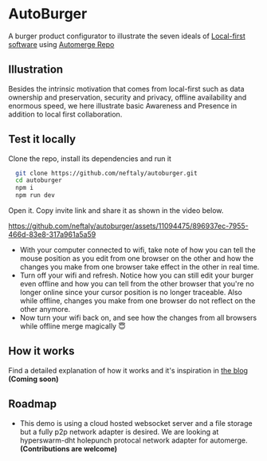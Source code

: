 
# AutoBurger

A burger product configurator to illustrate the seven ideals of [Local-first software](https://www.inkandswitch.com/local-first/) using [Automerge Repo](https://github.com/automerge/automerge-repo)


## Illustration
Besides the intrinsic motivation that comes from local-first such as data ownership and preservation, security and privacy, offline availability and enormous speed, we here illustrate basic Awareness and Presence in addition to local first collaboration.

## Test it locally

Clone the repo, install its dependencies and run it

```bash
  git clone https://github.com/neftaly/autoburger.git
  cd autoburger
  npm i
  npm run dev
```

Open it. Copy invite link and share it as shown in the video below. 


https://github.com/neftaly/autoburger/assets/11094475/896937ec-7955-466d-83e8-317a961a5a59


* With your computer connected to wifi, take note of how you can tell the mouse position as you edit from one browser on the other and how the changes you make from one browser take effect in the other in real time.
* Turn off your wifi and refresh. Notice how you can still edit your burger even offline and how you can tell from the other browser that you're no longer online since your cursor position is no longer traceable. Also while offline, changes you make from one browser do not reflect on the other anymore.
* Now turn your wifi back on, and see how the changes from all browsers while offline merge magically 😇
    
## How it works

Find a detailed explanation of how it works and it's inspiration in [the blog]() **(Coming soon)**
## Roadmap

- This demo is using a cloud hosted websocket server and a file storage but a fully p2p network adapter is desired. We are looking at hyperswarm-dht holepunch protocal network adapter for automerge. **(Contributions are welcome)**

